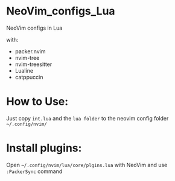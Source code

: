 # NeoVim_configs_Lua
NeoVim configs in Lua

with:
- packer.nvim
- nvim-tree
- nvim-treesitter
- Lualine
- catppuccin

# How to Use:
Just copy `int.lua` and the `lua folder` to the neovim config folder `~/.config/nvim/`

# Install plugins:
Open `~/.config/nvim/lua/core/plgins.lua` with NeoVim and use `:PackerSync` command
